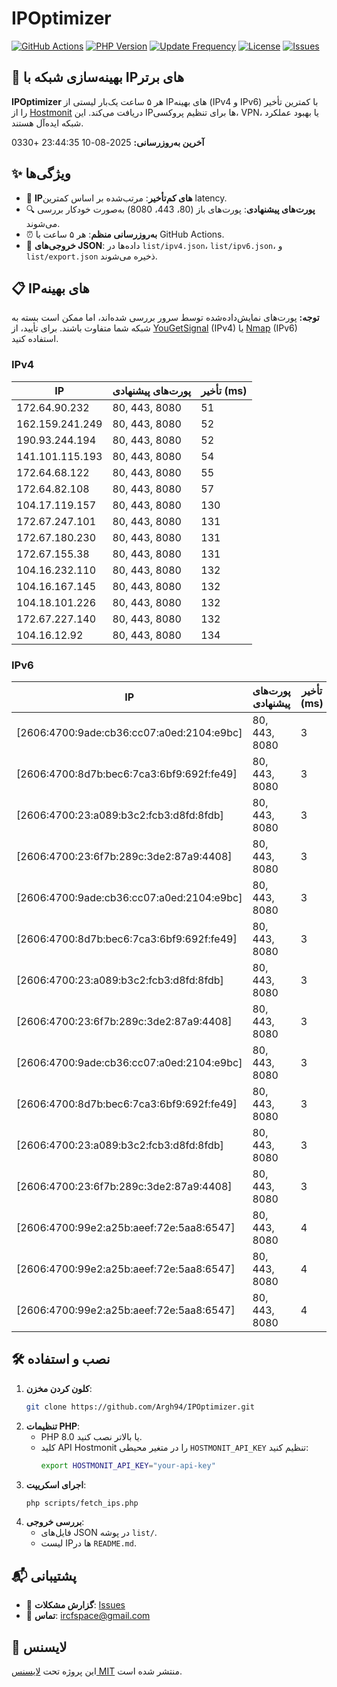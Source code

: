 # IPOptimizer

[![GitHub Actions](https://github.com/Argh94/IPOptimizer/workflows/IPOptimizer/badge.svg)](https://github.com/Argh94/IPOptimizer/actions)
[![PHP Version](https://img.shields.io/badge/PHP-8.0-blue)](https://www.php.net)
[![Update Frequency](https://img.shields.io/badge/Updates-Every%205%20Hours-green)](https://github.com/Argh94/IPOptimizer)
[![License](https://img.shields.io/badge/License-MIT-yellow)](https://opensource.org/licenses/MIT)
[![Issues](https://img.shields.io/github/issues/Argh94/IPOptimizer)](https://github.com/Argh94/IPOptimizer/issues)

## 🚀 بهینه‌سازی شبکه با IPهای برتر

**IPOptimizer** هر ۵ ساعت یک‌بار لیستی از IPهای بهینه (IPv4 و IPv6) با کمترین تأخیر را از [Hostmonit](https://hostmonit.com/) دریافت می‌کند. این IPها برای تنظیم پروکسی، VPN، یا بهبود عملکرد شبکه ایده‌آل هستند.

**آخرین به‌روزرسانی:** 2025-08-10 23:44:35 +0330

## ✨ ویژگی‌ها
- 📡 **IPهای کم‌تأخیر**: مرتب‌شده بر اساس کمترین latency.
- 🔍 **پورت‌های پیشنهادی**: پورت‌های باز (80، 443، 8080) به‌صورت خودکار بررسی می‌شوند.
- ⏰ **به‌روزرسانی منظم**: هر ۵ ساعت با GitHub Actions.
- 📄 **خروجی‌های JSON**: داده‌ها در `list/ipv4.json`، `list/ipv6.json`، و `list/export.json` ذخیره می‌شوند.

## 📋 IPهای بهینه

**توجه:** پورت‌های نمایش‌داده‌شده توسط سرور بررسی شده‌اند، اما ممکن است بسته به شبکه شما متفاوت باشند. برای تأیید، از [YouGetSignal](https://www.yougetsignal.com/tools/open-ports/) (IPv4) یا [Nmap](https://nmap.org/) (IPv6) استفاده کنید.

### IPv4
| IP | پورت‌های پیشنهادی | تأخیر (ms) |
|----|-------------------|------------|
| 172.64.90.232 | 80, 443, 8080 | 51 |
| 162.159.241.249 | 80, 443, 8080 | 52 |
| 190.93.244.194 | 80, 443, 8080 | 52 |
| 141.101.115.193 | 80, 443, 8080 | 54 |
| 172.64.68.122 | 80, 443, 8080 | 55 |
| 172.64.82.108 | 80, 443, 8080 | 57 |
| 104.17.119.157 | 80, 443, 8080 | 130 |
| 172.67.247.101 | 80, 443, 8080 | 131 |
| 172.67.180.230 | 80, 443, 8080 | 131 |
| 172.67.155.38 | 80, 443, 8080 | 131 |
| 104.16.232.110 | 80, 443, 8080 | 132 |
| 104.16.167.145 | 80, 443, 8080 | 132 |
| 104.18.101.226 | 80, 443, 8080 | 132 |
| 172.67.227.140 | 80, 443, 8080 | 132 |
| 104.16.12.92 | 80, 443, 8080 | 134 |

### IPv6
| IP | پورت‌های پیشنهادی | تأخیر (ms) |
|----|-------------------|------------|
| [2606:4700:9ade:cb36:cc07:a0ed:2104:e9bc] | 80, 443, 8080 | 3 |
| [2606:4700:8d7b:bec6:7ca3:6bf9:692f:fe49] | 80, 443, 8080 | 3 |
| [2606:4700:23:a089:b3c2:fcb3:d8fd:8fdb] | 80, 443, 8080 | 3 |
| [2606:4700:23:6f7b:289c:3de2:87a9:4408] | 80, 443, 8080 | 3 |
| [2606:4700:9ade:cb36:cc07:a0ed:2104:e9bc] | 80, 443, 8080 | 3 |
| [2606:4700:8d7b:bec6:7ca3:6bf9:692f:fe49] | 80, 443, 8080 | 3 |
| [2606:4700:23:a089:b3c2:fcb3:d8fd:8fdb] | 80, 443, 8080 | 3 |
| [2606:4700:23:6f7b:289c:3de2:87a9:4408] | 80, 443, 8080 | 3 |
| [2606:4700:9ade:cb36:cc07:a0ed:2104:e9bc] | 80, 443, 8080 | 3 |
| [2606:4700:8d7b:bec6:7ca3:6bf9:692f:fe49] | 80, 443, 8080 | 3 |
| [2606:4700:23:a089:b3c2:fcb3:d8fd:8fdb] | 80, 443, 8080 | 3 |
| [2606:4700:23:6f7b:289c:3de2:87a9:4408] | 80, 443, 8080 | 3 |
| [2606:4700:99e2:a25b:aeef:72e:5aa8:6547] | 80, 443, 8080 | 4 |
| [2606:4700:99e2:a25b:aeef:72e:5aa8:6547] | 80, 443, 8080 | 4 |
| [2606:4700:99e2:a25b:aeef:72e:5aa8:6547] | 80, 443, 8080 | 4 |

## 🛠️ نصب و استفاده
1. **کلون کردن مخزن**:
   ```bash
   git clone https://github.com/Argh94/IPOptimizer.git
   ```
2. **تنظیمات PHP**:
   - PHP 8.0 یا بالاتر نصب کنید.
   - کلید API Hostmonit را در متغیر محیطی `HOSTMONIT_API_KEY` تنظیم کنید:
     ```bash
     export HOSTMONIT_API_KEY="your-api-key"
     ```
3. **اجرای اسکریپت**:
   ```bash
   php scripts/fetch_ips.php
   ```
4. **بررسی خروجی**:
   - فایل‌های JSON در پوشه `list/`.
   - لیست IPها در `README.md`.

## 📬 پشتیبانی
- 🐛 **گزارش مشکلات**: [Issues](https://github.com/Argh94/IPOptimizer/issues)
- 📧 **تماس**: [ircfspace@gmail.com](mailto:ircfspace@gmail.com)

## 📄 لایسنس
این پروژه تحت [لایسنس MIT](https://github.com/Argh94/HandWave/blob/main/LICENCE) منتشر شده است.

